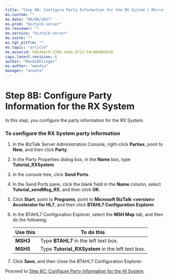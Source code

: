 ```yaml
---
title: "Step 8B: Configure Party Information for the RX System | Microsoft Docs"
ms.custom: ""
ms.date: "06/08/2017"
ms.prod: "biztalk-server"
ms.reviewer: ""
ms.service: "biztalk-server"
ms.suite: ""
ms.tgt_pltfrm: ""
ms.topic: "article"
ms.assetid: b0b34ec9-220d-4a6b-9712-54c8099b663b
caps.latest.revision: 6
author: "MandiOhlinger"
ms.author: "mandia"
manager: "anneta"
---
```

# Step 8B: Configure Party Information for the RX System
In this step, you configure the party information for the RX System.  
  
### To configure the RX System party information  
  
1.  In the BizTalk Server Administration Console, right-click **Parties**, point to **New**, and then click **Party**.  
  
2.  In the Party Properties dialog box, in the **Name** box, type **Tutorial_RXSystem**.  
  
3.  In the console tree, click **Send Ports**.  
  
4.  In the Send Ports pane, click the blank field in the **Name** column, select **Tutorial_sendMsg_RX**, and then click **OK**.  
  
5.  Click **Start**, point to **Programs**, point to **Microsoft BizTalk \<version> Accelerator for HL7**, and then click **BTAHL7 Configuration Explorer**.  
  
6.  In the BTAHL7 Configuration Explorer, select the **MSH Map** tab, and then do the following:  
  
    |Use this|To do this|  
    |--------------|----------------|  
    |**MSH3**|Type **BTAHL7** in the left text box.|  
    |**MSH5**|Type **Tutorial_RXSystem** in the left text box.|  
  
7.  Click **Save**, and then close the BTAHL7 Configuration Explorer.  
  
 Proceed to [Step 8C: Configure Party Information for the HI System](../../adapters-and-accelerators/accelerator-hl7/step-8c-configure-party-information-for-the-hi-system.md).